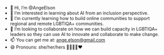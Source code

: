 - 👋 Hi, I’m @AngeElson
- 👀 I’m interested in learning about AI from an inclusion perspective.
- 🌱 I’m currently learning how to build online communities to support regional and remote LGBTIQA+ communities.
- 💞️ I’m looking to collaborate on how we can build capacity in LGBTIQA+ leaders so they can use AI to innovate and collaborate to make change.
- 📫 You can get me at: ange.elson@gmail.com
- 😄 Pronouns: she/her/hers 🏳️‍⚧️🏳️‍🌈❤️

<!---
AngeElson/AngeElson is a ✨ special ✨ repository because its `README.md` (this file) appears on your GitHub profile.
You can click the Preview link to take a look at your changes.
--->
